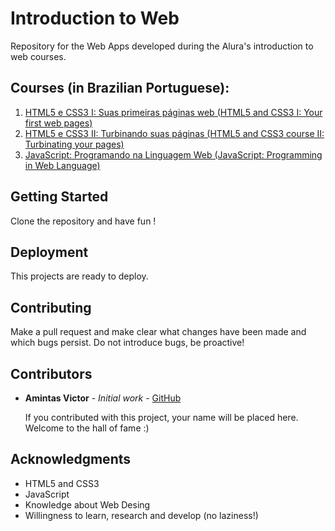 # Introduction to Web
Repository for the Web Apps developed during the Alura's introduction to web courses.

## Courses (in Brazilian Portuguese):
1. [HTML5 e CSS3 I: Suas primeiras páginas web (HTML5 and CSS3 I: Your first web pages)](https://cursos.alura.com.br/course/introducao-html-css)
2. [HTML5 e CSS3 II: Turbinando suas páginas (HTML5 and CSS3 course II: Turbinating your pages)](https://cursos.alura.com.br/course/avancando-html-css)
3. [JavaScript: Programando na Linguagem Web (JavaScript: Programming in Web Language)](https://cursos.alura.com.br/course/javascript-programando-na-linguagem-web)

## Getting Started
Clone the repository and have fun !

## Deployment
This projects are ready to deploy.

## Contributing
Make a pull request and make clear what changes have been made and which bugs persist. Do not introduce bugs, be proactive!

## Contributors
* **Amintas Victor** - *Initial work* - [GitHub](https://github.com/amintasvrp)

  If you contributed with this project, your name will be placed here. Welcome to the hall of fame :)

## Acknowledgments
* HTML5 and CSS3
* JavaScript
* Knowledge about Web Desing
* Willingness to learn, research and develop (no laziness!)
